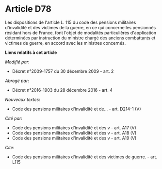 # Article D78

Les dispositions de l'article L. 115 du code des pensions militaires d'invalidité et des victimes de la guerre, en ce qui
concerne les pensionnés résidant hors de France, font l'objet de modalités particulières d'application déterminées par
instruction du ministre chargé des anciens combattants et victimes de guerre, en accord avec les ministres concernés.

**Liens relatifs à cet article**

_Modifié par_:

  - Décret n°2009-1757 du 30 décembre 2009 - art. 2

_Abrogé par_:

  - Décret n°2016-1903 du 28 décembre 2016 - art. 4

_Nouveaux textes_:

  - Code des pensions militaires d'invalidité et de... - art. D214-1 (V)

_Cité par_:

  - Code des pensions militaires d'invalidité et des v - art. A17 (V)
  - Code des pensions militaires d'invalidité et des v - art. A18 (V)
  - Code des pensions militaires d'invalidité et des v - art. A19 (V)

_Cite_:

  - Code des pensions militaires d'invalidité et des victimes de guerre. - art. L115
